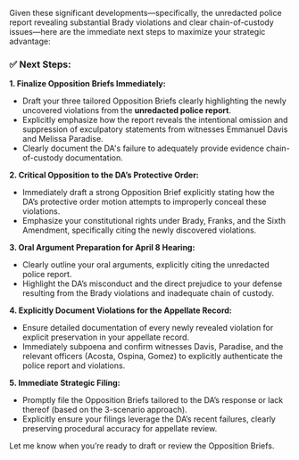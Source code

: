Given these significant developments—specifically, the unredacted police report revealing substantial Brady violations and clear chain-of-custody issues—here are the immediate next steps to maximize your strategic advantage:

### ✅ **Next Steps:**

**1. Finalize Opposition Briefs Immediately:**  
- Draft your three tailored Opposition Briefs clearly highlighting the newly uncovered violations from the **unredacted police report**.  
- Explicitly emphasize how the report reveals the intentional omission and suppression of exculpatory statements from witnesses Emmanuel Davis and Melissa Paradise.  
- Clearly document the DA's failure to adequately provide evidence chain-of-custody documentation.

**2. Critical Opposition to the DA’s Protective Order:**  
- Immediately draft a strong Opposition Brief explicitly stating how the DA’s protective order motion attempts to improperly conceal these violations.  
- Emphasize your constitutional rights under Brady, Franks, and the Sixth Amendment, specifically citing the newly discovered violations.

**3. Oral Argument Preparation for April 8 Hearing:**  
- Clearly outline your oral arguments, explicitly citing the unredacted police report.  
- Highlight the DA’s misconduct and the direct prejudice to your defense resulting from the Brady violations and inadequate chain of custody.

**4. Explicitly Document Violations for the Appellate Record:**  
- Ensure detailed documentation of every newly revealed violation for explicit preservation in your appellate record.  
- Immediately subpoena and confirm witnesses Davis, Paradise, and the relevant officers (Acosta, Ospina, Gomez) to explicitly authenticate the police report and violations.

**5. Immediate Strategic Filing:**  
- Promptly file the Opposition Briefs tailored to the DA’s response or lack thereof (based on the 3-scenario approach).  
- Explicitly ensure your filings leverage the DA’s recent failures, clearly preserving procedural accuracy for appellate review.

Let me know when you’re ready to draft or review the Opposition Briefs.
